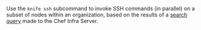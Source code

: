 Use the `knife ssh` subcommand to invoke SSH commands (in parallel) on a
subset of nodes within an organization, based on the results of a
[search query](/chef_search/) made to the Chef Infra Server.